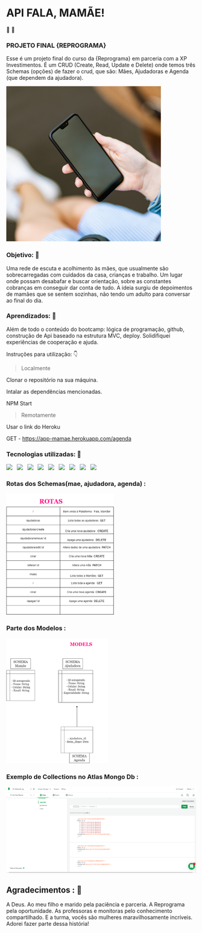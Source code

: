 # API FALA, MAMÃE!   
👩    👶  

### PROJETO FINAL {REPROGRAMA}
		
Esse é um projeto final do curso da {Reprograma} em parceria com a XP Investimentos.
É um CRUD (Create, Read, Update e Delete) onde temos três Schemas (opções) de fazer o crud, que são: Mães, Ajudadoras e Agenda (que dependem da ajudadora).

<img src= "./assets/celular.png">


### Objetivo: 🎯 
Uma rede de escuta e acolhimento às mães, que usualmente são sobrecarregadas com cuidados da casa, crianças e trabalho.
Um lugar onde possam desabafar e buscar orientação, sobre as constantes cobranças em conseguir dar conta de tudo. 
A ideia surgiu de depoimentos de mamães que se sentem sozinhas, não tendo um adulto para conversar ao final do dia.

### Aprendizados:   🏫 
Além de todo o conteúdo do bootcamp: lógica de programação, github, construção de Api baseado na estrutura MVC, deploy. Solidifiquei experiências de cooperação e ajuda. 


Instruções para utilização: 👇 
 > Localmente

Clonar o repositório na sua máquina.

Intalar as dependências mencionadas.

NPM Start

 > Remotamente

 Usar o link do Heroku

GET - https://app-mamae.herokuapp.com/agenda


### Tecnologias utilizadas: 📌 	

<img src= "https://img.shields.io/badge/-Node.Js-blue">
&nbsp;
<img src= "https://img.shields.io/badge/-Nodemoon-lightgrey">
&nbsp;
<img src= "https://img.shields.io/badge/MongoDb-Atlas-red">
&nbsp;
<img src= "https://img.shields.io/badge/-Dotevn-yellow">
&nbsp;
<img src= "https://img.shields.io/badge/-Body--Parser-orange">
&nbsp;
<img src= "https://img.shields.io/badge/-Express-green">
&nbsp;
<img src= "https://img.shields.io/badge/-Mongoose-red">
&nbsp;
<img src= "https://img.shields.io/badge/-Heroku-yellowgreen">
&nbsp;
<img src= "https://img.shields.io/badge/-Insomnia-orange">


### Rotas dos Schemas(mae, ajudadora, agenda) :
<img src= "./assets/Desenho Projeto-Rotas.png">


### Parte dos Modelos : 
<img src= "./assets/Desenho Projeto-Models.png">


### Exemplo de Collections no Atlas Mongo Db :
 <img src= "./assets/atlas.png">

## Agradecimentos :  🙏 

A Deus. Ao meu filho e marido pela paciência e parceria. A Reprograma pela oportunidade. As professoras e monitoras pelo conhecimento compartilhado. E a turma, vocês são mulheres maravilhosamente incríveis. Adorei fazer parte dessa história!











